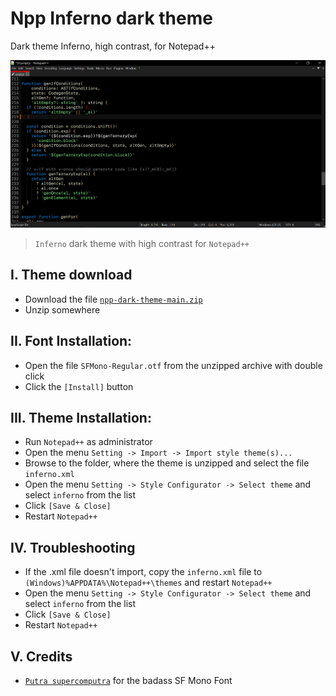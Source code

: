 # Npp Inferno dark theme
Dark theme Inferno, high contrast, for Notepad++

![Inferno dark theme](https://raw.githubusercontent.com/404Devil/inferno/master/inferno.png)
> `Inferno` dark theme with high contrast for `Notepad++`

## I. Theme download
- Download the file [`npp-dark-theme-main.zip`](https://github.com/404Devil/npp-dark-theme/archive/refs/heads/main.zip)
- Unzip somewhere

## II. Font Installation:
- Open the file `SFMono-Regular.otf` from the unzipped archive with double click
- Click the `[Install]` button

## III. Theme Installation:
- Run `Notepad++` as administrator
- Open the menu `Setting -> Import -> Import style theme(s)...`
- Browse to the folder, where the theme is unzipped and select the file `inferno.xml`
- Open the menu `Setting -> Style Configurator -> Select theme` and select `inferno` from the list
- Click `[Save & Close]`
- Restart `Notepad++`

## IV. Troubleshooting
- If the .xml file doesn't import, copy the `inferno.xml` file to `(Windows)%APPDATA%\Notepad++\themes` and restart `Notepad++`
- Open the menu `Setting -> Style Configurator -> Select theme` and select `inferno` from the list
- Click `[Save & Close]`
- Restart `Notepad++`

## V. Credits
- [`Putra supercomputra`](https://github.com/supercomputra/) for the badass SF Mono Font